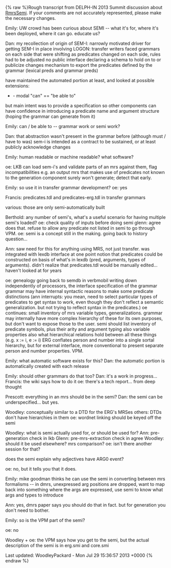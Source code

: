 {% raw %}Rough transcript from DELPH-IN 2013 Summit discussion about
[RmrsSemi](https://blog.inductorsoftware.com/docsproto/tools/RmrsSemi). If your comments are not accurately represented,
please make the necessary changes.

Emily: UW crowd has been curious about SEMI -- what it's for, where it's
been deployed, where it can go. educate us?

Dan: my recollection of origin of SEM-I: narrowly motivated driver for
getting SEM-I in place involving LOGON: transfer writers faced grammars
on each side that were shifting as predicates changed on each side,
rules had to be adjusted no public interface declaring a schema to hold
on to or publicize changes mechanism to export the predicates defined by
the grammar (lexical preds and grammar preds)

have maintained the automated portion at least, and looked at possible
extensions:

- \- modal "can" == "be able to"

but main intent was to provide a specification so other components can
have confidence in introducing a predicate name and argument structure
(hoping the grammar can generate from it)

Emily: can / be able to -- grammar work or semi work?

Dan: that abstraction wasn't present in the grammar before (although
must / have to was) sem-i is intended as a contract to be sustained, or
at least publicly acknowledge changes

Emily: human readable or machine readable? what software?

oe: LKB can load sem-i's and validate parts of an mrs against them, flag
incompatibilities e.g. an output mrs that makes use of predicates not
known to the generation component surely won't generate; detect that
early.

Emily: so use it in transfer grammar development? oe: yes

Francis: predicates.tdl and predicates-erg.tdl in transfer grammars

various: those are only semi-automatically built

Berthold: any number of semi's, what's a useful scenario for having
multiple semi's loaded? oe: check quality of inputs before doing semi
glenn: agree does that. refuse to allow any predicate not listed in semi
to go through VPM. oe: semi is a concept still in the making. going back
to history question…

Ann: saw need for this for anything using MRS, not just transfer. was
integrated with lexdb interface at one point notion that predicates
could be constructed on basis of what's in lexdb (pred, arguments, types
of arguments). didn't realize that predicates.tdl would be manually
edited… haven't looked at for years

oe: genealogy going back to semdb in verbmobil writing down
independently of processors, the interface specification of the grammar
grammar may have internal syntactic reasons to make some predicate
distinctions (ann interrupts: you mean, need to select particular types
of predicates to get syntax to work, even though they don't reflect a
semantic generalization. but not trying to reflect syntax in the
predicates.) oe continues: small inventory of mrs variable types,
generalizations. grammar may internally have more complex hierarchy of
these for its own purposes, but don't want to expose those to the user.
semi should list inventory of predicate symbols, plus their arity and
argument typing also variable properties also what hierarchical
relations hold between all these things (e.g. x := i, e := i) ERG
conflates person and number into a single sortal hierarchy, but for
external interface, more conventional to present separate person and
number properties. VPM.

Emily: what automatic software exists for this? Dan: the automatic
portion is automatically created with each release

Emily: should other grammars do that too? Dan: it's a work in progress…
Francis: the wiki says how to do it oe: there's a tech report… from deep
thought

Prescott: everything in an mrs should be in the semi? Dan: the semi can
be underspecified… but yes.

Woodley: conceptually similar to a DTD for the ERG's MRSes others: DTDs
don't have hierarchies in them oe: wordnet linking should be keyed off
the semi

Woodley: what is semi actually used for, or should be used for? Ann:
pre-generation check in lkb Glenn: pre-mrs-extraction check in agree
Woodley: should it be used elsewhere? mrs comparison? oe: isn't there
another session for that?

does the semi explain why adjectives have ARG0 event?

oe: no, but it tells you that it does.

Emily: mike goodman thinks he can use the semi in converting between mrs
formalisms -- in dmrs, unexpressed arg positions are dropped, want to
map back into something where the args are expressed, use semi to know
what args and types to introduce

Ann: yes, dmrs paper says you should do that in fact. but for generation
you don't need to bother.

Emily: so is the VPM part of the semi?

oe: no

Woodley + oe: the VPM says how you get to the semi, but the actual
description of the semi is in erg.smi and core.smi

Last updated: WoodleyPackard - Mon Jul 29 15:36:57 2013 +0000
{% endraw %}